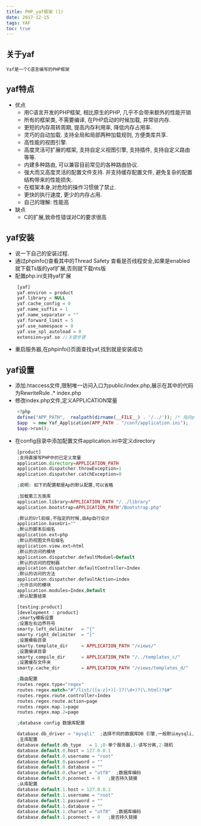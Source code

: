 ```yaml
---
title: PHP_yaf框架 (1)
date: 2017-12-15
tags: YAF
toc: true
---
```


## 关于yaf
    Yaf是一个C语言编写的PHP框架

## yaf特点
- 优点
    * 用C语言开发的PHP框架, 相比原生的PHP, 几乎不会带来额外的性能开销
    * 所有的框架类, 不需要编译, 在PHP启动的时候加载, 并常驻内存.
    * 更短的内存周转周期, 提高内存利用率, 降低内存占用率.
    * 灵巧的自动加载. 支持全局和局部两种加载规则, 方便类库共享.
    * 高性能的视图引擎.
    * 高度灵活可扩展的框架, 支持自定义视图引擎, 支持插件, 支持自定义路由等等.
    * 内建多种路由, 可以兼容目前常见的各种路由协议.
    * 强大而又高度灵活的配置文件支持. 并支持缓存配置文件, 避免复杂的配置结构带来的性能损失.
    * 在框架本身,对危险的操作习惯做了禁止.
    * 更快的执行速度, 更少的内存占用.
    * 自己的理解: 性能高
- 缺点
    * C的扩展,致命性错误对C的要求很高

<!-- more -->

## yaf安装
- 说一下自己的安装过程.
- 通过phpinfo()查看其中的Thread Safety 查看是否线程安全,如果是enabled就下载Ts版的yaf扩展,否则就下载nts版
- 配置php.ini支持yaf扩展

```php
    [yaf]
    yaf.environ = product
    yaf.library = NULL
    yaf.cache_config = 0
    yaf.name_suffix = 1
    yaf.name_separator = ""
    yaf.forward_limit = 5
    yaf.use_namespace = 0
    yaf.use_spl_autoload = 0
    extension=yaf.so //关键步骤
```

- 重启服务器,在phpinfo()页面查找yaf,找到就是安装成功

## yaf设置

- 添加.htaccess文件,限制唯一访问入口为public/index.php,展示在其中的代码为RewriteRule .* index.php
- 修改index.php文件,定义APPLICATION常量

```php
    <?php
    define("APP_PATH",  realpath(dirname(__FILE__) . '/../')); /* 指向public的上一级 */
    $app  = new Yaf_Application(APP_PATH . "/conf/application.ini");
    $app->run();
```

- 在config目录中添加配置文件application.ini中定义directory

```php 
    [product]
    ;支持直接写PHP中的已定义常量
    application.directory=APPLICATION_PATH
    application.dispatcher.throwException=1
    application.dispatcher.catchException=0

    ;说明: 如下的配置都是Ap的默认配置,可以省略
    
    ;加载第三方类库
    application.library=APPLICATION_PATH "/../library"
    application.bootstrap=APPLICATION_PATH"/Bootstrap.php"

    ;默认的Url前缀,不指定的时候,由Ap自行设计
    application.baseUri=""
    ;默认的脚本后缀名
    application.ext=php
    ;默认的视图文件后缀名
    application.view.ext=html
    ;默认的访问的模块
    application.dispatcher.defaultModuel=Default
    ;默认的访问的控制器
    application.dispatcher.defaultController=Index
    ;默认的访问的方法 
    application.dispatcher.defaultAction=index
    ;允许访问的模块
    application.modules=Index,Default
    ;默认配置结束

    [testing:product]
    [development : product]
    ;smarty模板设置
    ;设置左右边界符号
    smarty.left_delimiter   = "{"
    smarty.right_delimiter  = "}"
    ;设置模板目录
    smarty.template_dir     = APPLICATION_PATH "/views/"
    ;设置编译目录
    smarty.compile_dir      = APPLICATION_PATH "/../templates_c/"
    ;设置缓存文件夹
    smarty.cache_dir        = APPLICATION_PATH "/views/templates_d/"

    ;路由配置
    routes.regex.type="regex"
    routes.regex.match="#^/list/([a-z]+)[-]?(\d+)?(\.html)?$#"
    routes.regex.route.controller=Index
    routes.regex.route.action=page
    routes.regex.map.1=page
    routes.regex.map.2=page

    ;database config 数据库配置

    database.db_driver = "mysqli"  ;选择不同的数据库DB 引擎,一般默认mysqli,或者mysql,pdo
    ;主库配置
    database.default.db_type   = 1 ;0-单个服务器,1-读写分离,2-随机
    database.default.0.host = 127.0.0.1
    database.default.0.username = "root"
    database.default.0.password = ""
    database.default.0.database = ""
    database.default.0.charset = "utf8"  ;数据库编码
    database.default.0.pconnect = 0   ;是否持久链接
    ;从库配置
    database.default.1.host = 127.0.0.1
    database.default.1.username = "root"
    database.default.1.password = ""
    database.default.1.database = ""
    database.default.1.charset = "utf8"  ;数据库编码
    database.default.1.pconnect = 0   ;是否持久链接
```

